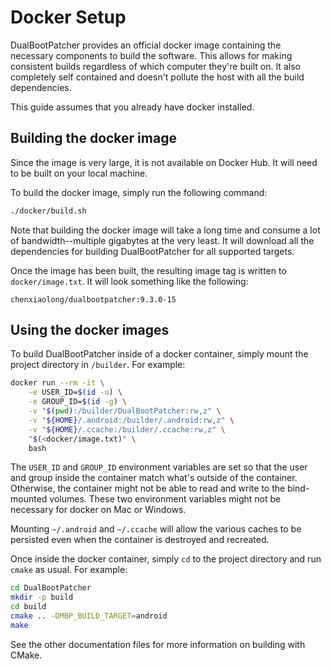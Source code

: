 # Docker Setup

DualBootPatcher provides an official docker image containing the necessary components to build the software. This allows for making consistent builds regardless of which computer they're built on. It also completely self contained and doesn't pollute the host with all the build dependencies.

This guide assumes that you already have docker installed.


## Building the docker image

Since the image is very large, it is not available on Docker Hub. It will need to be built on your local machine.

To build the docker image, simply run the following command:

```sh
./docker/build.sh
```

Note that building the docker image will take a long time and consume a lot of bandwidth--multiple gigabytes at the very least. It will download all the dependencies for building DualBootPatcher for all supported targets.

Once the image has been built, the resulting image tag is written to `docker/image.txt`. It will look something like the following:

```
chenxiaolong/dualbootpatcher:9.3.0-15
```


## Using the docker images

To build DualBootPatcher inside of a docker container, simply mount the project directory in `/builder`. For example:

```sh
docker run --rm -it \
    -e USER_ID=$(id -u) \
    -e GROUP_ID=$(id -g) \
    -v "$(pwd):/builder/DualBootPatcher:rw,z" \
    -v "${HOME}/.android:/builder/.android:rw,z" \
    -v "${HOME}/.ccache:/builder/.ccache:rw,z" \
    "$(<docker/image.txt)" \
    bash
```

The `USER_ID` and `GROUP_ID` environment variables are set so that the user and group inside the container match what's outside of the container. Otherwise, the container might not be able to read and write to the bind-mounted volumes. These two environment variables might not be necessary for docker on Mac or Windows.

Mounting `~/.android` and `~/.ccache` will allow the various caches to be persisted even when the container is destroyed and recreated.

Once inside the docker container, simply `cd` to the project directory and run `cmake` as usual. For example:

```sh
cd DualBootPatcher
mkdir -p build
cd build
cmake .. -DMBP_BUILD_TARGET=android
make
```

See the other documentation files for more information on building with CMake.
